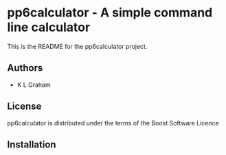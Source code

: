 pp6calculator - A simple command line calculator
================================================
This is the README for the pp6calculator project.

Authors
-------
- K L Graham

License
-------
pp6calculator is distributed under the terms of the Boost Software Licence

Installation
------------
